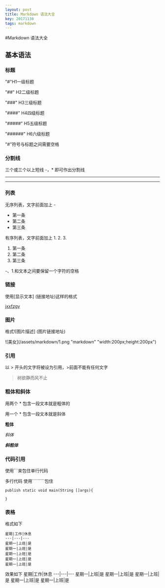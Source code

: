 ```yaml
---
layout: post
title: Markdown 语法大全
key: 20171130
tags: markdown
---
```


#Markdown 语法大全
## 基本语法

### 标题
"#"H1一级标题

"##" H2二级标题

"###" H3三级标题

"####" H4四级标题

"#####" H5五级标题

"######" H6六级标题

"#"符号与标题之间需要空格

### 分割线
三个或三个以上短线 -，* 即可作出分割线

---
****


### 列表
无序列表，文字前面加上 -

- 第一条
- 第二条
- 第三条

有序列表，文字前面加上 1. 2. 3.

1. 第一条
2. 第二条
3. 第三条

-、1.和文本之间要保留一个字符的空格

### 链接
使用[显示文本] (链接地址)这样的格式

[jxxfzgy](http://jxxfzgy.com)

### 图片
格式![图片描述] (图片链接地址)

![美女](/assets/markdown/1.png "markdown" "width:200px;height:200px")

### 引用
以 > 开头的文字将被设为引用，>前面不能有任何文字
> 树欲静而风不止

### 粗体和斜体
用两个 * 包含一段文本就是粗体的

用一个 * 包含一段文本就是斜体

**粗体**

*斜体*

***斜粗体***

### 代码引用
使用```来包住单行代码

多行代码 使用`````````包住


```
publish static void main(String []args){

}
```

### 表格
格式如下
```
星期|工作|休息
---|---|---
星期一|上班|是
星期一|上班|是
星期一|上班|是
星期一|上班|是
星期一|上班|是
```
效果如下
星期|工作|休息
---|---|---
星期一|上班|是
星期一|上班|是
星期一|上班|是
星期一|上班|是
星期一|上班|是

